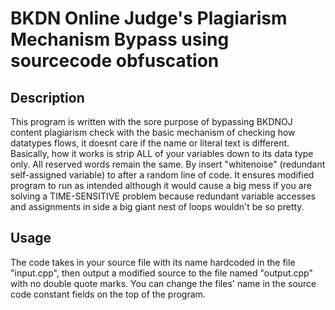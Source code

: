 # BKDN Online Judge's Plagiarism Mechanism Bypass using sourcecode obfuscation

## Description
This program is written with the sore purpose of bypassing BKDNOJ content plagiarism check with the basic mechanism of checking how 
datatypes flows, it doesnt care if the name or literal text is different. Basically, how it works is strip ALL of your variables down
to its data type only. All reserved words remain the same. By insert "whitenoise" (redundant self-assigned variable) to after a random
line of code. It ensures modified program to run as intended although it would cause a big mess if you are solving a TIME-SENSITIVE
problem because redundant variable accesses and assignments in side a big giant nest of loops wouldn't be so pretty.


## Usage
The code takes in your source file with its name hardcoded in the file "input.cpp", then output a modified source to the file named
"output.cpp" with no double quote marks. You can change the files' name in the source code constant fields on the top of the program.